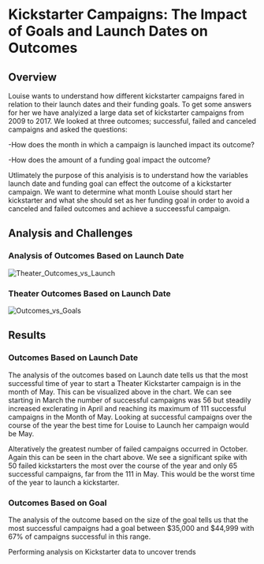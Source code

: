  # Kickstarter Campaigns: The Impact of Goals and Launch Dates on Outcomes
## Overview
Louise wants to understand how different kickstarter campaigns fared in relation to their launch dates and their funding goals. To get some answers for her we have analyized a large data set of kickstarter campaigns from 2009 to 2017. We looked at three outcomes; successful, failed and canceled campaigns and asked the questions:

-How does the month in which a campaign is launched impact its outcome?

-How does the amount of a funding goal impact the outcome?

Utlimately the purpose of this analyisis is to understand how the variables launch date and funding goal can effect the outcome of a kickstarter campaign. We want to determine what month Louise should start her kickstarter and what she should set as her funding goal in order to avoid a canceled and failed outcomes and achieve a succeessful campaign.

## Analysis and Challenges
### Analysis of Outcomes Based on Launch Date

![Theater_Outcomes_vs_Launch](https://user-images.githubusercontent.com/107006216/174694856-8be84735-1f23-47b5-bf8e-69c918642b14.png)


### Theater Outcomes Based on Launch Date

![Outcomes_vs_Goals](https://user-images.githubusercontent.com/107006216/174694864-618e25cc-197d-483a-82a2-8162a8785b3a.png)

## Results
### Outcomes Based on Launch Date
The analysis of the outcomes based on Launch date tells us that the most successful time of year to start a Theater Kickstarter campaign is in the month of May. This  can be visualized above in the chart.  We can see starting in March the number of successful campaigns was 56 but steadily increased exclerating in April and reaching its maximum of 111 successful campaigns in the Month of May. Looking at successful campaigns over the course of the year the best time for Louise to Launch her campaign would be May. 

Alteratively the greatest number of failed campaigns occurred in October.  Again this can be seen in the chart above. We see a significant spike with 50 failed kickstarters the most over the course of the year and only 65 successful campaigns, far from the 111 in May.  This would be the worst time of the year to launch a kickstarter. 

### Outcomes Based on Goal
The analysis of the outcome based on the size of the goal tells us that the most successful campaigns had a goal between $35,000 and $44,999 with 67% of campaigns successful in this range.






Performing analysis on Kickstarter data to uncover trends

